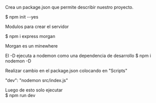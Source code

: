 Crea un package.json que permite describir nuestro proyecto.

$ npm init --yes

Modulos para crear el servidor

$ npm i express morgan

Morgan es un minewhere 


El -D ejecuta a nodemon como una dependencia de desarrollo
$ npm i nodemon -D

Realizar cambio en el package.json colocando en "Scripts"

"dev": "nodemon src/index.js"

Luego de esto solo ejecutar  
$ npm run dev